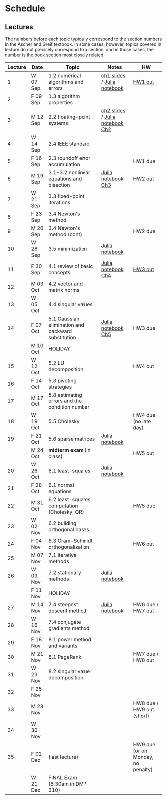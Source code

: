 # Schedule

## Lectures

The numbers before each topic typically correspond to the section numbers in the Ascher and Greif textbook. In some cases, however, topics covered in lecture do not precisely correspond to a section, and in those cases, the number is the book section most closely related.

| Lecture | Date     | Topic        | Notes | HW |
| -- | --------- | ------------ | ----- | -- |
|1 | W 07 Sep | 1.2 numerical algorithms and errors | [ch1 slides](https://piazza.com/class_profile/get_resource/issheoft1kq48i/istkkmzqczn7o2) / [Julia notebook](https://nbviewer.jupyter.org/url/www.cs.ubc.ca/~mpf/cpsc302-T12016/notebooks/Chapter01.ipynb) | [HW1 out](https://piazza.com/class_profile/get_resource/issheoft1kq48i/istjs0m4yq62vv)| 
|2 | F 09 Sep | 1.3 algorithm properties    |       ||
|3 | M 12 Sep | 2.2 floating-point systems | [ch2 slides](https://piazza.com/class_profile/get_resource/issheoft1kq48i/it0fthmz2e945h) / [Julia notebook Ch2](https://nbviewer.jupyter.org/url/www.cs.ubc.ca/~mpf/cpsc302-T12016/notebooks/Chapter02.ipynb)||
|4 | W 14 Sep | 2.4 IEEE standard | ||
|5 | F 16 Sep | 2.3 roundoff error accumulation | | HW1 due |
|6 | M 19 Sep | 3.1-3.2 nonlinear equations and bisection | [Julia notebook Ch3](https://nbviewer.jupyter.org/url/www.cs.ubc.ca/~mpf/cpsc302-T12016/notebooks/Chapter03.ipynb)|[HW2 out](http://www.piazza.com/class_profile/get_resource/issheoft1kq48i/itaqfkhivr05v5) |
|7 | W 21 Sep | 3.3 fixed-point iterations | ||
|8 | F 23 Sep | 3.4 Newton's method | ||
|9 | M 26 Sep | 3.4 Newton's method (cont) | |HW2 due|
|10 | W 28 Sep | 3.5 minimization |[Julia notebook](https://nbviewer.jupyter.org/url/www.cs.ubc.ca/~mpf/cpsc302-T12016/notebooks/minimization.ipynb) ||
|11 | F 30 Sep | 4.1 review of basic concepts |[Julia notebook Ch4](https://nbviewer.jupyter.org/url/www.cs.ubc.ca/~mpf/cpsc302-T12016/notebooks/Chapter04.ipynb) |[HW3 out](https://piazza.com/class_profile/get_resource/issheoft1kq48i/itt2llguyk41dn)|
|12 | M 03 Oct | 4.2 vector and matrix norms | ||
|13 | W 05 Oct | 4.4 singular values | ||
|14 | F 07 Oct | 5.1 Gaussian elimination and backward substitution | [Julia notebook Ch5](https://nbviewer.jupyter.org/url/www.cs.ubc.ca/~mpf/cpsc302-T12016/notebooks/Chapter05.ipynb)|HW3 due|
|   | M 10 Oct | HOLIDAY | ||
|15 | W 12 Oct | 5.2 LU decomposition | |HW4 out|
|16 | F 14 Oct | 5.3 pivoting strategies | ||
|17 | M 17 Oct | 5.8 estimating errors and the condition number | ||
|18 | W 19 Oct | 5.5 Cholesky | |HW4 due (no late day)|
|19 | F 21 Oct | 5.6 sparse matrices |[Julia notebook](https://github.com/mpf-teaching/cpsc302-T12016/blob/master/notebooks/sparse-matrices.ipynb) ||
| | M 24 Oct | **midterm exam** (in class) | | HW5 out|
|20 | W 26 Oct | 6.1 least-squares|[Julia notebook](https://nbviewer.jupyter.org/url/www.cs.ubc.ca/~mpf/cpsc302-T12016/notebooks/least-squares.ipynb)| |
|21 | F 28 Oct | 6.1 normal equations | ||
|22 | M 31 Oct | 6.2 least-squares computation (Cholesky, QR) | |HW5 due|
|23 | W 02 Nov | 6.2 building orthogonal bases | ||
|24 | F 04 Nov | 6.3 Gram-Schmidt orthogonalization | |HW6 out|
|25 | M 07 Nov | 7.1 iterative methods | ||
|26 | W 09 Nov | 7.2 stationary methods |[Julia notebook](https://github.com/mpf-teaching/cpsc302-T12016/blob/master/notebooks/stationary-methods.ipynb) ||
|   | F 11 Nov | HOLIDAY | ||
|27 | M 14 Nov | 7.4 steepest descent method | [Julia notebook](https://github.com/mpf-teaching/cpsc302-T12016/blob/master/notebooks/steepest-descent.ipynb)| HW6 due / HW7 out|
|28 | W 16 Nov | 7.4 conjugate gradients method |  ||
|29 | F 18 Nov | 8.1 power method and variants | ||
|30 | M 21 Nov | 8.1 PageRank | |HW7 due / HW8 out|
|31 | W 23 Nov | 8.2 singular value decomposition | ||
|32 | F 25 Nov |  | ||
|33 | M 28 Nov |  | |HW8 due / HW9 out (short)|
|34 | W 30 Nov |  | ||
|35 | F 02 Dec | (last lecture) | |HW9 due (or on Monday, no penalty)|
|   | W 21 Dec | FINAL Exam (8:30am in DMP 310) | | |

